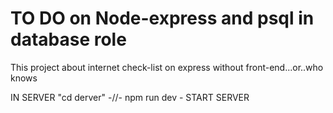   # TO DO on Node-express and psql in database role
This project about internet check-list on express without front-end...or..who knows


IN SERVER "cd derver" -//- npm run dev - START SERVER 
